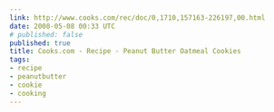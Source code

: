 ```yaml
---
link: http://www.cooks.com/rec/doc/0,1710,157163-226197,00.html
date: 2008-05-08 00:33 UTC
# published: false
published: true
title: Cooks.com - Recipe - Peanut Butter Oatmeal Cookies
tags:
- recipe
- peanutbutter
- cookie
- cooking
---
```



